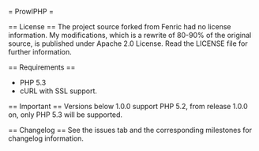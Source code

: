 = ProwlPHP =

== License ==
The project source forked from Fenric had no license information. My modifications, which is a rewrite of 80-90% of
the original source, is published under Apache 2.0 License. Read the LICENSE file for further information.

== Requirements ==
 - PHP 5.3
 - cURL with SSL support.

== Important ==
Versions below 1.0.0 support PHP 5.2, from release 1.0.0 on, only PHP 5.3 will be supported.

== Changelog ==
See the issues tab and the corresponding milestones for changelog information.